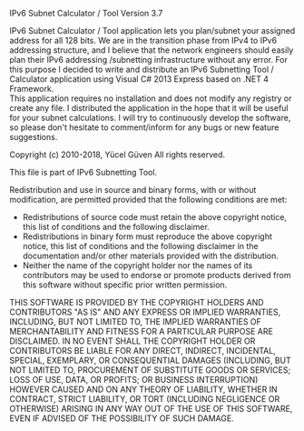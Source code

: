 IPv6 Subnet Calculator / Tool Version 3.7

IPv6 Subnet Calculator / Tool application lets you plan/subnet your assigned address for all 128 bits.
We are in the transition phase from IPv4 to IPv6 addressing structure, and I believe that
the network engineers should easily plan their IPv6 addressing /subnetting infrastructure without any error.
For this purpose I decided to write and distribute an IPv6 Subnetting Tool / Calculator application
using Visual C# 2013 Express based on .NET 4 Framework.   
This application requires no installation and does not modify any registry or create any file.
I distributed the application in the hope that it will be useful for your subnet calculations.
I will try to continuously develop the software, so please don't hesitate to comment/inform for any bugs or new feature suggestions. 


Copyright (c) 2010-2018, Yücel Güven
All rights reserved.

This file is part of IPv6 Subnetting Tool.

Redistribution and use in source and binary forms, with or without
modification, are permitted provided that the following conditions are met:

 * Redistributions of source code must retain the above copyright notice, this
   list of conditions and the following disclaimer.
 * Redistributions in binary form must reproduce the above copyright notice,
   this list of conditions and the following disclaimer in the documentation
   and/or other materials provided with the distribution.
 * Neither the name of the copyright holder nor the names of its
   contributors may be used to endorse or promote products derived from
   this software without specific prior written permission.

THIS SOFTWARE IS PROVIDED BY THE COPYRIGHT HOLDERS AND CONTRIBUTORS "AS IS"
AND ANY EXPRESS OR IMPLIED WARRANTIES, INCLUDING, BUT NOT LIMITED TO, THE
IMPLIED WARRANTIES OF MERCHANTABILITY AND FITNESS FOR A PARTICULAR PURPOSE ARE
DISCLAIMED. IN NO EVENT SHALL THE COPYRIGHT HOLDER OR CONTRIBUTORS BE LIABLE
FOR ANY DIRECT, INDIRECT, INCIDENTAL, SPECIAL, EXEMPLARY, OR CONSEQUENTIAL
DAMAGES (INCLUDING, BUT NOT LIMITED TO, PROCUREMENT OF SUBSTITUTE GOODS OR
SERVICES; LOSS OF USE, DATA, OR PROFITS; OR BUSINESS INTERRUPTION) HOWEVER
CAUSED AND ON ANY THEORY OF LIABILITY, WHETHER IN CONTRACT, STRICT LIABILITY,
OR TORT (INCLUDING NEGLIGENCE OR OTHERWISE) ARISING IN ANY WAY OUT OF THE USE
OF THIS SOFTWARE, EVEN IF ADVISED OF THE POSSIBILITY OF SUCH DAMAGE.
